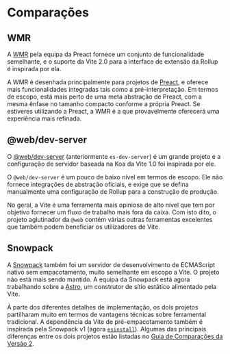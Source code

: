 # Comparações

## WMR

A [WMR](https://github.com/preactjs/wmr) pela equipa da Preact fornece um conjunto de funcionalidade semelhante, e o suporte da Vite 2.0 para a interface de extensão da Rollup é inspirada por ela.

A WMR é desenhada principalmente para projetos de [Preact](https://preactjs.com/), e oferece mais funcionalidades integradas tais como a pré-interpretação. Em termos de escopo, está mais perto de uma meta abstração de Preact, com a mesma ênfase no tamanho compacto conforme a própria Preact. Se estiveres utilizando a Preact, a WMR é a que provavelmente oferecerá uma experiência mais refinada.

## @web/dev-server

O [@web/dev-server](https://modern-web.dev/docs/dev-server/overview/) (anteriormente `es-dev-server`) é um grande projeto e a configuração de servidor baseada na Koa da Vite 1.0 foi inspirada por ele.

O `@web/dev-server` é um pouco de baixo nível em termos de escopo. Ele não fornece integrações de abstração oficiais, e exige que se defina manualmente uma configuração de Rollup para a construção de produção.

No geral, a Vite é uma ferramenta mais opiniosa de alto nível que tem por objetivo fornecer um fluxo de trabalho mais fora da caixa. Com isto dito, o projeto aglutinador da `@web` contém várias outras ferramentas excelentes que também podem beneficiar os utilizadores de Vite.

## Snowpack

A [Snowpack](https://www.snowpack.dev/) também foi um servidor de desenvolvimento de ECMAScript nativo sem empacotamento, muito semelhante em escopo a Vite. O projeto não está mais sendo mantido. A equipa da Snowpack está agora trabalhando sobre a [Astro](https://astro.build/), um construtor de sítio estático alimentado pela Vite.

À parte dos diferentes detalhes de implementação, os dois projetos partilharam muito em termos de vantagens técnicas sobre ferramental tradicional. A dependência da Vite de pré-empacotamento também é inspirada pela Snowpack v1 (agora [`esinstall`](https://github.com/snowpackjs/snowpack/tree/main/esinstall)). Algumas das principais diferenças entre os dois projetos estão listadas no [Guia de Comparações da Versão 2](https://v2.vitejs.dev/guide/comparisons).
